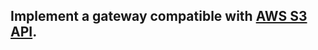 ## Implement a gateway compatible with [AWS S3 API](https://docs.aws.amazon.com/AmazonS3/latest/API/API_Operations_Amazon_Simple_Storage_Service.html).
